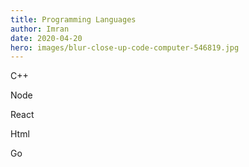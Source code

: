 ```yaml
---
title: Programming Languages
author: Imran
date: 2020-04-20
hero: images/blur-close-up-code-computer-546819.jpg
---
```

C++

Node

React

Html

Go